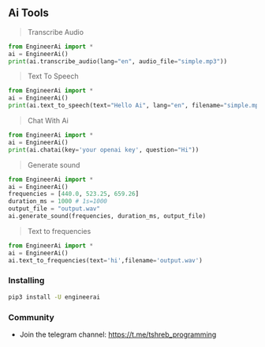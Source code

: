 ## Ai Tools

> Transcribe Audio

``` python
from EngineerAi import *
ai = EngineerAi()
print(ai.transcribe_audio(lang="en", audio_file="simple.mp3"))
```

> Text To Speech
```python
from EngineerAi import *
ai = EngineerAi()
print(ai.text_to_speech(text="Hello Ai", lang="en", filename="simple.mp3"))
```

> Chat With Ai
```python
from EngineerAi import *
ai = EngineerAi()
print(ai.chatai(key='your openai key', question="Hi"))
```

> Generate sound
```python
from EngineerAi import *
ai = EngineerAi()
frequencies = [440.0, 523.25, 659.26]  
duration_ms = 1000 # 1s=1000
output_file = "output.wav"  
ai.generate_sound(frequencies, duration_ms, output_file)
```

> Text to frequencies
```python
from EngineerAi import *
ai = EngineerAi()
ai.text_to_frequencies(text='hi',filename='output.wav')
```

### Installing

``` bash
pip3 install -U engineerai
```

### Community

- Join the telegram channel: https://t.me/tshreb_programming
